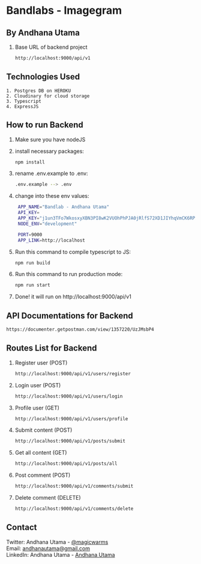 # Bandlabs - Imagegram

## By Andhana Utama

1. Base URL of backend project
    ```sh
    http://localhost:9000/api/v1
    ```

## Technologies Used

    1. Postgres DB on HEROKU
    2. Cloudinary for cloud storage
    3. Typescript
    4. ExpressJS

## How to run Backend

1. Make sure you have nodeJS
2. install necessary packages:
    ```sh
    npm install
    ```
3. rename .env.example to .env:
    ```sh
    .env.example --> .env
    ```
4. change into these env values:

    ```sh
     APP_NAME="Bandlab - Andhana Utama"
     API_KEY=
     APP_KEY="j1un3TFo7WkosxyXBN3PI8wK2VUOhPhPJA0jRlfS72XD1JIYhqVmCK6RPXu1WlibCSZwIDAQABAoICAAgimuz"
     NODE_ENV="development"

     PORT=9000
     APP_LINK=http://localhost
    ```

5. Run this command to compile typescript to JS:
    ```sh
    npm run build
    ```
6. Run this command to run production mode:
    ```sh
    npm run start
    ```
7. Done! it will run on http://localhost:9000/api/v1

## API Documentations for Backend

```sh
https://documenter.getpostman.com/view/1357220/UzJMsbP4
```

## Routes List for Backend

1.  Register user (POST)
    ```sh
    http://localhost:9000/api/v1/users/register
    ```
2.  Login user (POST)
    ```sh
    http://localhost:9000/api/v1/users/login
    ```
3.  Profile user (GET)
    ```sh
    http://localhost:9000/api/v1/users/profile
    ```
4.  Submit content (POST)
    ```sh
    http://localhost:9000/api/v1/posts/submit
    ```
5.  Get all content (GET)
    ```sh
    http://localhost:9000/api/v1/posts/all
    ```
6.  Post comment (POST)
    ```sh
    http://localhost:9000/api/v1/comments/submit
    ```
7.  Delete comment (DELETE)
    ```sh
    http://localhost:9000/api/v1/comments/delete
    ```

## Contact

Twitter: Andhana Utama - [@magicwarms](https://twitter.com/magicwarms)<br>
Email: andhanautama@gmail.com<br>
LinkedIn: Andhana Utama - [Andhana Utama](https://www.linkedin.com/in/andhana-utama-4a2b1a130/)
